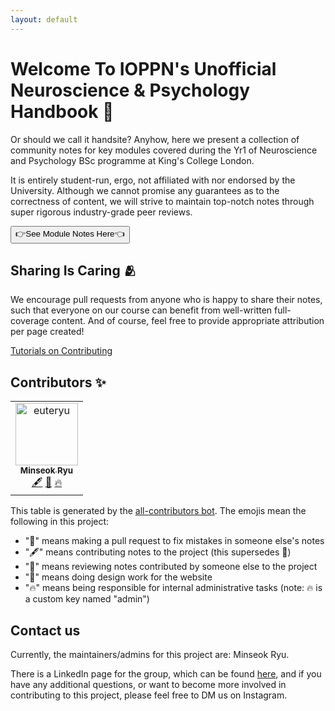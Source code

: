 ```yaml
---
layout: default
---
```


# Welcome To IOPPN's Unofficial Neuroscience & Psychology Handbook 👋

Or should we call it handsite? Anyhow, here we present a collection of community notes for key modules covered during the Yr1 of Neuroscience and Psychology BSc programme at King's College London.

It is entirely student-run, ergo, not affiliated with nor endorsed by the University. Although we cannot promise any guarantees as to the correctness of content, we will strive to maintain top-notch notes through super rigorous industry-grade peer reviews.


<form id="MainButton" action="./modules"> 
<button>👉See Module Notes Here👈</button>
</form>


## Sharing Is Caring 🫂

We encourage pull requests from anyone who is happy to share their notes, such that everyone on our course can benefit from well-written full-coverage content. And of course, feel free to provide appropriate attribution per page created!

[Tutorials on Contributing](./CSRGContributing/)

## Contributors ✨

<!-- ALL-CONTRIBUTORS-LIST:START - Do not remove or modify this section -->
<!-- prettier-ignore-start -->
<!-- markdownlint-disable -->
<table>
  <tbody>
    <tr>
      <td align="center"><a href="https://github.com/euteryu"><img src="https://avatars.githubusercontent.com/u/54965926?v=4" width="100px;" alt="euteryu"/><br /><sub><b>Minseok Ryu</b></sub></a><br /><a href="#content-euteryu" title="Content">🖋</a> <a href="#design-euteryu" title="Design">🎨</a> <a href="#admin-euteryu" title="Admins of NPG">🔥</a></td>
    </tr>
  </tbody>
  <tfoot>
    
  </tfoot>
</table>

<!-- markdownlint-restore -->
<!-- prettier-ignore-end -->

<!-- ALL-CONTRIBUTORS-LIST:END -->

This table is generated by the [all-contributors bot](https://allcontributors.org). The emojis mean the following in this project:
- "🐛" means making a pull request to fix mistakes in someone else's notes
- "🖋" means contributing notes to the project (this supersedes 🐛)
- "👀" means reviewing notes contributed by someone else to the project
- "🎨" means doing design work for the website
- "🔥" means being responsible for internal administrative tasks (note: 🔥 is a custom key named "admin")



## Contact us

Currently, the maintainers/admins for this project are: Minseok Ryu.

There is a LinkedIn page for the group, which can be found [here](https://www.linkedin.com/company/75024569/admin/), and if you have any additional questions, or want to become more involved in contributing to this project, please feel free to DM us on Instagram.
